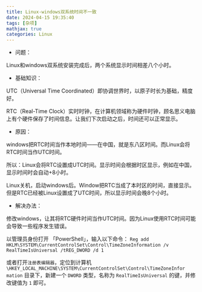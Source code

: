 ```yaml
---
title: Linux-windows双系统时间不一致
date: 2024-04-15 19:35:40
tags: [杂项]
mathjax: true
categories: Linux
---
```

* 问题：

Linux和windows双系统安装完成后，两个系统显示时间相差八个小时。

* 基础知识：

UTC（Universal Time Coordinated）即协调世界时，以原子时长为基础，精度好。

RTC（Real-Time Clock）实时时钟，在计算机领域称为硬件时钟，顾名思义电脑上有个硬件保存了时间信息。让我们下次启动之后，时间还可以正常显示。

* 原因：

windows把RTC时间当作本地时间——在中国，就是东八区时间。而Linux会将RTC时间当作UTC时间。

所以：Linux会将RTC设置成UTC时间。显示时间会根据时区显示，例如在中国，显示时间时会自动+8小时。

Linux关机，启动windows后。Window把RTC当成了本时区的时间，直接显示。但是RTC已经被Linux设置成了UTC时间，所以显示时间会晚8个小时。

* 解决办法：

修改windows，让其将RTC硬件时间当作UTC时间。因为Linux使用RTC时间可能会导致一些程序发生错误。

以管理员身份打开 「PowerShell」，输入以下命令：
```Reg add HKLM\SYSTEM\CurrentControlSet\Control\TimeZoneInformation /v RealTimeIsUniversal /tREG_DWORD /d 1```


或者打开```注册表编辑器```，定位到计算机```\HKEY_LOCAL_MACHINE\SYSTEM\CurrentControlSet\Control\TimeZoneInfor
mation``` 目录下，新建一个 ```DWORD``` 类型，名称为 ```RealTimeIsUniversal``` 的键，并修改键值为 ```1``` 即可。
